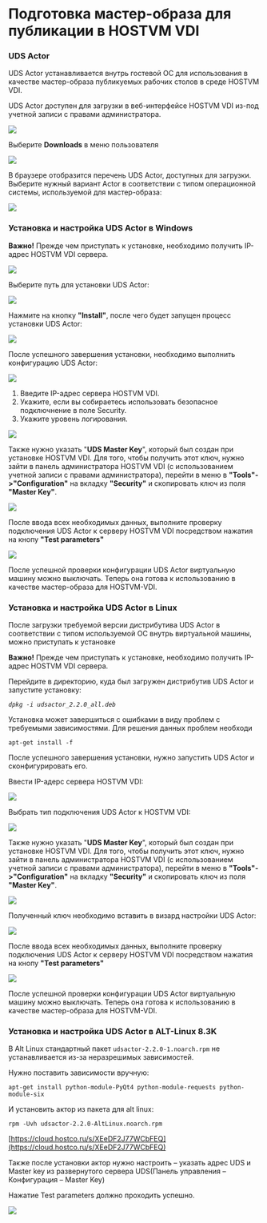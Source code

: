 # Подготовка мастер-образа для публикации в HOSTVM VDI

### UDS Actor

UDS Actor устанавливается внутрь гостевой ОС для использования в качестве мастер-образа публикуемых рабочих столов в среде HOSTVM VDI.

UDS Actor доступен для загрузки в веб-интерфейсе HOSTVM VDI из-под учетной записи с правами администратора.&#x20;

![](<../../.gitbook/assets/image (1).png>)

Выберите **Downloads** в меню пользователя

![](<../../.gitbook/assets/image (2).png>)

В браузере отобразится перечень UDS Actor, доступных для загрузки. Выберите нужный вариант Actor в соответствии с типом операционной системы, используемой для мастер-образа:

![](<../../.gitbook/assets/image (4).png>)

### Установка и настройка UDS Actor в Windows

**Важно!** Прежде чем приступать к установке, необходимо получить IP-адрес HOSTVM VDI сервера.

![](<../../.gitbook/assets/image (5).png>)

Выберите путь для установки UDS Actor:

![](<../../.gitbook/assets/image (6).png>)

Нажмите на кнопку **"Install"**, после чего будет запущен процесс установки UDS Actor:

![](<../../.gitbook/assets/image (8).png>)

&#x20;После успешного завершения установки, необходимо выполнить конфигурацию UDS Actor:

![](<../../.gitbook/assets/image (9).png>)

1. Введите IP-адрес сервера HOSTVM VDI.
2. Укажите, если вы собираетесь использовать безопасное подключнение в поле Security.
3. Укажите уровень логирования.

![](<../../.gitbook/assets/image (27).png>)

Также нужно указать "**UDS Master Key**", который был создан при установке HOSTVM VDI. Для того, чтобы получить этот ключ, нужно зайти в панель администратора HOSTVM VDI (с использованием  учетной записи с правами администратора), перейти в меню в **"Tools"->"Configuration"** на вкладку **"Security"** и скопировать ключ из поля **"Master Key"**.

![](<../../.gitbook/assets/image (12).png>)

После ввода всех необходимых данных, выполните проверку подключения UDS Actor к серверу HOSTVM VDI посредством нажатия на кнопу **"Test parameters"**

![](<../../.gitbook/assets/image (23).png>)

После успешной проверки конфигурации UDS Actor виртуальную машину можно выключать. Теперь она готова к использованию в качестве мастер-образа для HOSTVM-VDI.

### Установка и настройка UDS Actor в Linux

После загрузки требуемой версии дистрибутива UDS Actor в соответствии с типом используемой ОС внутрь виртуальной машины, можно приступать к установке

**Важно!** Прежде чем приступать к установке, необходимо получить IP-адрес HOSTVM VDI сервера.

Перейдите в директорию, куда был загружен дистрибутив UDS Actor и запустите установку:

_`dpkg -i udsactor_2.2.0_all.deb`_

Установка может завершиться с ошибками в виду проблем с требуемыми зависимостями. Для решения данных проблем необходи&#x20;

`apt-get install -f`

После успешного завершения установки, нужно запустить UDS Actor и сконфигурировать его.

Ввести IP-адерс сервера HOSTVM VDI:

![](<../../.gitbook/assets/image (25).png>)

Выбрать тип подключения UDS Actor к HOSTVM VDI:

![](<../../.gitbook/assets/image (18).png>)

Также нужно указать "**UDS Master Key**", который был создан при установке HOSTVM VDI. Для того, чтобы получить этот ключ, нужно зайти в панель администратора HOSTVM VDI (с использованием учетной записи с правами администратора), перейти в меню в **"Tools"->"Configuration"** на вкладку **"Security"** и скопировать ключ из поля **"Master Key"**.

![](<../../.gitbook/assets/image (19).png>)

Полученный ключ необходимо вставить в визард настройки UDS Actor:

![](<../../.gitbook/assets/image (21).png>)

После ввода всех необходимых данных, выполните проверку подключения UDS Actor к серверу HOSTVM VDI посредством нажатия на кнопу **"Test parameters"**

![](<../../.gitbook/assets/image (22).png>)

После успешной проверки конфигурации UDS Actor виртуальную машину можно выключать. Теперь она готова к использованию в качестве мастер-образа для HOSTVM-VDI.

### Установка и настройка UDS Actor в ALT-Linux 8.3K

В Alt Linux стандартный пакет `udsactor-2.2.0-1.noarch.rpm` не устанавливается из-за неразрешимых зависимостей.

Нужно поставить зависимости вручную:

`apt-get install python-module-PyQt4 python-module-requests python-module-six`

И установить актор из пакета для alt linux:

`rpm -Uvh udsactor-2.2.0-AltLinux.noarch.rpm`

[https://cloud.hostco.ru/s/XEeDF2J77WCbFEQ](https://cloud.hostco.ru/s/XEeDF2J77WCbFEQ)

Также после установки актор нужно настроить – указать адрес UDS и Master key из развернутого сервера UDS(Панель управления  – Конфигурация – Master Key)

Нажатие Test parameters должно проходить успешно.

![](<../../.gitbook/assets/image (28).png>)
